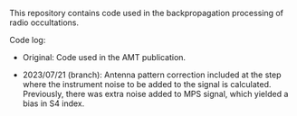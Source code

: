 This repository contains code used in the backpropagation processing of radio occultations.

Code log:

- Original: Code used in the AMT publication.

- 2023/07/21 (branch): Antenna pattern correction included at the step where the instrument noise to be added to the signal is calculated.
Previously, there was extra noise added to MPS signal, which yielded a bias in S4 index.